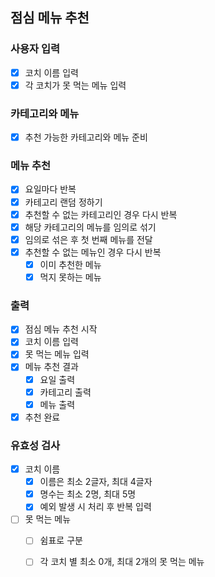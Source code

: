 ## 점심 메뉴 추천
### 사용자 입력
- [X] 코치 이름 입력
- [X] 각 코치가 못 먹는 메뉴 입력

### 카테고리와 메뉴
- [X] 추천 가능한 카테고리와 메뉴 준비

### 메뉴 추천
- [X] 요일마다 반복
- [X] 카테고리 랜덤 정하기
- [X] 추천할 수 없는 카테고리인 경우 다시 반복
- [X] 해당 카테고리의 메뉴를 임의로 섞기
- [X] 임의로 섞은 후 첫 번째 메뉴를 전달
- [X] 추천할 수 없는 메뉴인 경우 다시 반복
  - [X] 이미 추천한 메뉴
  - [X] 먹지 못하는 메뉴

### 출력
- [X] 점심 메뉴 추천 시작
- [X] 코치 이름 입력
- [X] 못 먹는 메뉴 입력
- [X] 메뉴 추천 결과
  - [X] 요일 출력
  - [X] 카테고리 출력
  - [X] 메뉴 출력
- [X] 추천 완료

### 유효성 검사
- [X] 코치 이름
  - [X] 이름은 최소 2글자, 최대 4글자
  - [X] 명수는 최소 2명, 최대 5명
  - [X] 예외 발생 시 처리 후 반복 입력
- [ ] 못 먹는 메뉴
  - [ ] 쉼표로 구분
  - [ ] 각 코치 별 최소 0개, 최대 2개의 못 먹는 메뉴


